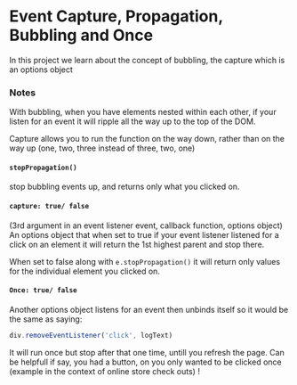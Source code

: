 # Event Capture, Propagation, Bubbling and Once

In this project we learn about the concept of bubbling, the capture which is an options object  


### Notes

With bubbling, when you have elements nested within each other, if your listen for an event it will ripple all the way up to the top of the DOM.

Capture allows you to run the function on the way down, rather than on the way up (one, two, three instead of three, two, one)

#### `stopPropagation()` 

stop bubbling events up, and returns only what you clicked on. 

#### `capture: true/ false`  

(3rd argument in an event listener event, callback function, options object) An options object that when set to true if your event listener listened for a click on an element it will return the 1st highest parent and stop there.

When set to false along with `e.stopPropagation()` it will return only values for the individual element you clicked on.  

#### `Once: true/ false` 

Another options object listens for an event then unbinds itself so it would be the same as saying: 

```javascript
div.removeEventListener('click', logText)
```
It will run once but stop after that one time, untill you refresh the page. 
Can be helpfull if say, you had a button, on you only wanted to be clicked once (example in the context of online store check outs) !

